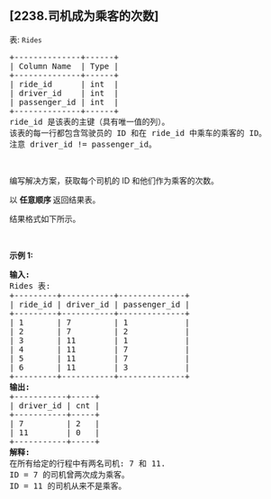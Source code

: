 ## [2238.司机成为乘客的次数]
<p>表: <code>Rides</code></p>

<pre>
+--------------+------+
| Column Name  | Type |
+--------------+------+
| ride_id      | int  |
| driver_id    | int  |
| passenger_id | int  |
+--------------+------+
ride_id 是该表的主键（具有唯一值的列）。
该表的每一行都包含驾驶员的 ID 和在 ride_id 中乘车的乘客的 ID。
注意 driver_id != passenger_id。</pre>

<p>&nbsp;</p>

<p>编写解决方案，获取每个司机的 ID 和他们作为乘客的次数。</p>

<p data-group="1-1">以&nbsp;<strong>任意顺序&nbsp;</strong>返回结果表。</p>

<p>结果格式如下所示。</p>

<p>&nbsp;</p>

<p><strong>示例 1:</strong></p>

<pre>
<strong>输入:</strong> 
Rides 表:
+---------+-----------+--------------+
| ride_id | driver_id | passenger_id |
+---------+-----------+--------------+
| 1       | 7         | 1            |
| 2       | 7         | 2            |
| 3       | 11        | 1            |
| 4       | 11        | 7            |
| 5       | 11        | 7            |
| 6       | 11        | 3            |
+---------+-----------+--------------+
<strong>输出:</strong> 
+-----------+-----+
| driver_id | cnt |
+-----------+-----+
| 7         | 2   |
| 11        | 0   |
+-----------+-----+
<strong>解释:</strong> 
在所有给定的行程中有两名司机: 7 和 11.
ID = 7 的司机曾两次成为乘客。
ID = 11 的司机从来不是乘客。</pre>
